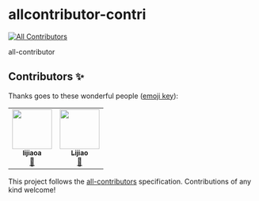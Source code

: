 # allcontributor-contri
<!-- ALL-CONTRIBUTORS-BADGE:START - Do not remove or modify this section -->
[![All Contributors](https://img.shields.io/badge/all_contributors-2-orange.svg?style=flat-square)](#contributors-)
<!-- ALL-CONTRIBUTORS-BADGE:END -->
all-contributor

## Contributors ✨

Thanks goes to these wonderful people ([emoji key](https://allcontributors.org/docs/en/emoji-key)):

<!-- ALL-CONTRIBUTORS-LIST:START - Do not remove or modify this section -->
<!-- prettier-ignore-start -->
<!-- markdownlint-disable -->
<table>
  <tr>
    <td align="center"><a href="https://github.com/Lijiaoa"><img src="https://avatars.githubusercontent.com/u/61399850?v=4?s=80" width="80px;" alt=""/><br /><sub><b>lijiaoa</b></sub></a><br /><a href="https://github.com/lijiao/allcontri/commits?author=Lijiaoa" title="Documentation">📖</a></td>
    <td align="center"><a href="https://github.com/lvybriage"><img src="https://avatars.githubusercontent.com/u/35484733?v=4?s=80" width="80px;" alt=""/><br /><sub><b>Lijiao</b></sub></a><br /><a href="https://github.com/lijiao/allcontri/commits?author=lvybriage" title="Documentation">📖</a></td>
  </tr>
</table>

<!-- markdownlint-restore -->
<!-- prettier-ignore-end -->

<!-- ALL-CONTRIBUTORS-LIST:END -->

This project follows the [all-contributors](https://github.com/all-contributors/all-contributors) specification. Contributions of any kind welcome!